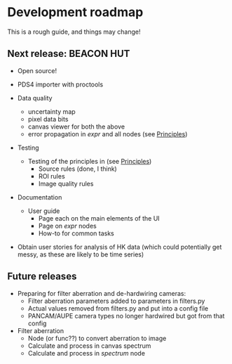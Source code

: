 # Development roadmap

This is a rough guide, and things may change!

## Next release: BEACON HUT

* Open source!
* PDS4 importer with proctools
* Data quality
    * uncertainty map
    * pixel data bits
    * canvas viewer for both the above
    * error propagation in *expr* and all nodes (see [Principles](/userguide/principles))
    
* Testing
    * Testing of the principles in (see [Principles](/userguide/principles))
        * Source rules (done, I think)
        * ROI rules
        * Image quality rules

* Documentation
    * User guide
        * Page each on the main elements of the UI
        * Page on *expr* nodes
        * How-to for common tasks
        
* Obtain user stories for analysis of HK data (which could potentially
get messy, as these are likely to be time series)


## Future releases

* Preparing for filter aberration and de-hardwiring cameras:
    * Filter aberration parameters added to parameters in filters.py
    * Actual values removed from filters.py and put into a config file
    * PANCAM/AUPE camera types no longer hardwired but got from that config
* Filter aberration
    * Node (or func??) to convert aberration to image
    * Calculate and process in canvas spectrum
    * Calculate and process in *spectrum* node
    
